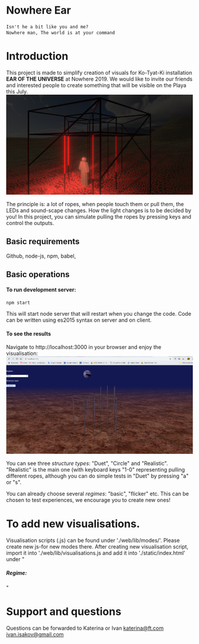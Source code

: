 # Nowhere Ear

```
Isn't he a bit like you and me?
Nowhere man, The world is at your command
```
# Introduction

This project is made to simplify creation of visuals for Ko-Tyat-Ki 
installation **EAR OF THE UNIVERSE** at Nowhere 2019. We would like to 
invite our friends and interested people to create something 
that will be visible on the Playa this July.
![Structure Render](/images/structure_render.png)

The principle is:
a lot of ropes, when people touch them or pull them, the LEDs and
sound-scape changes. How the light changes is to be decided by you!
In this project, you can simulate pulling the ropes by 
pressing keys and control the outputs.

## Basic requirements

Github, node-js, npm, babel, 

## Basic operations

#### To run development server:

```
npm start
```

This will start node server that will restart when you change the code.
Code can be written using es2015 syntax on server and on client.

#### To see the results
Navigate to http://localhost:3000 in your browser and enjoy the visualisation:
![Screen print](/images/screen.png)

You can see three *structure types*: "Duet", "Circle" and "Realistic".
"Realistic" is the main one (with keyboard keys "1-0" representing pulling different ropes, 
although you can do simple tests in "Duet" by pressing "a" or "s".

You can already choose several *regimes*: "basic", "flicker" etc. This can be chosen to test experiences,
we encourage you to create new ones!

# To add new visualisations.
Visualisation scripts (.js) can be found under './web/lib/modes/'. Please create new js-for new modes there. 
After creating new visualisation script, import it into './web/lib/visualisations.js and add it into './static/index.html' under "<h5>Regime:</h5>"

# Support and questions
Questions can be forwarded to Katerina or Ivan
katerina@ft.com
ivan.isakov@gmail.com